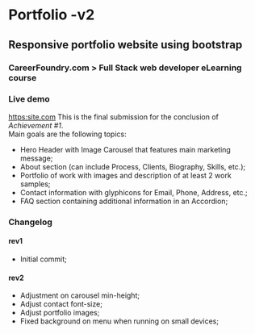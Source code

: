 # Portfolio -v2
## Responsive portfolio website using bootstrap
### CareerFoundry.com > Full Stack web developer eLearning course

### Live demo
[https:site.com](https://sapo.pt)
This is the final submission for the conclusion of *Achievement #1*.  
Main goals are the following topics:  
- Hero Header with Image Carousel that features main marketing message;
- About section (can include Process, Clients, Biography, Skills, etc.);
- Portfolio of work with images and description of at least 2 work samples;
- Contact information with glyphicons for Email, Phone, Address, etc.;
- FAQ section containing additional information in an Accordion;

### Changelog
#### rev1
- Initial commit;

#### rev2
- Adjustment on carousel min-height;
- Adjust contact font-size;
- Adjust portfolio images;
- Fixed background on menu when running on small devices; 
